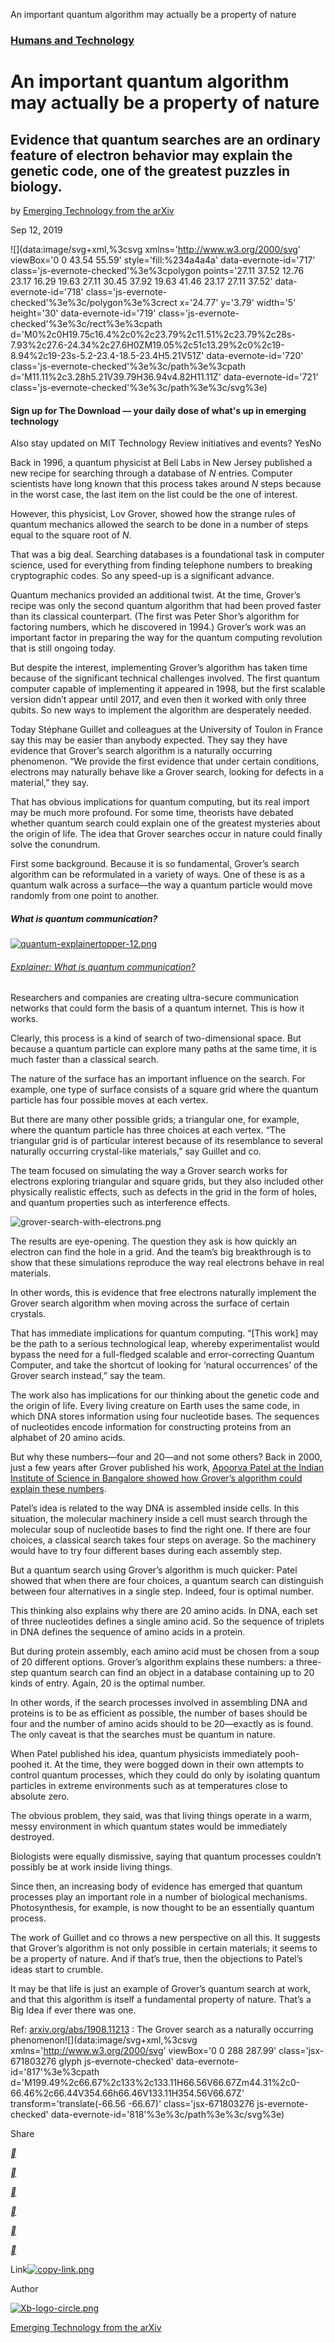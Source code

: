 An important quantum algorithm may actually be a property of nature

### [Humans and Technology](https://www.technologyreview.com/humans-and-technology/)

# An important quantum algorithm may actually be a property of nature

## Evidence that quantum searches are an ordinary feature of electron behavior may explain the genetic code, one of the greatest puzzles in biology.

by [Emerging Technology from the arXiv](https://www.technologyreview.com/profile/emerging-technology-from-the-arxiv/)

Sep 12, 2019

![](data:image/svg+xml,%3csvg xmlns='http://www.w3.org/2000/svg' viewBox='0 0 43.54 55.59' style='fill:%234a4a4a' data-evernote-id='717' class='js-evernote-checked'%3e%3cpolygon points='27.11 37.52 12.76 23.17 16.29 19.63 27.11 30.45 37.92 19.63 41.46 23.17 27.11 37.52' data-evernote-id='718' class='js-evernote-checked'%3e%3c/polygon%3e%3crect x='24.77' y='3.79' width='5' height='30' data-evernote-id='719' class='js-evernote-checked'%3e%3c/rect%3e%3cpath d='M0%2c0H19.75c16.4%2c0%2c23.79%2c11.51%2c23.79%2c28s-7.93%2c27.6-24.34%2c27.6H0ZM19.05%2c51c13.29%2c0%2c19-8.94%2c19-23s-5.2-23.4-18.5-23.4H5.21V51Z' data-evernote-id='720' class='js-evernote-checked'%3e%3c/path%3e%3cpath d='M11.11%2c3.28h5.21V39.79H36.94v4.82H11.11Z' data-evernote-id='721' class='js-evernote-checked'%3e%3c/path%3e%3c/svg%3e)

#### Sign up for **The Download** — your daily dose of what's up in emerging technology

Also stay updated on MIT Technology Review initiatives and events?
YesNo

Back in 1996, a quantum physicist at Bell Labs in New Jersey published a new recipe for searching through a database of *N* entries. Computer scientists have long known that this process takes around *N* steps because in the worst case, the last item on the list could be the one of interest.

However, this physicist, Lov Grover, showed how the strange rules of quantum mechanics allowed the search to be done in a number of steps equal to the square root of *N*.

That was a big deal. Searching databases is a foundational task in computer science, used for everything from finding telephone numbers to breaking cryptographic codes. So any speed-up is a significant advance.

Quantum mechanics provided an additional twist. At the time, Grover’s recipe was only the second quantum algorithm that had been proved faster than its classical counterpart. (The first was Peter Shor’s algorithm for factoring numbers, which he discovered in 1994.) Grover’s work was an important factor in preparing the way for the quantum computing revolution that is still ongoing today.

But despite the interest, implementing Grover’s algorithm has taken time because of the significant technical challenges involved. The first quantum computer capable of implementing it appeared in 1998, but the first scalable version didn’t appear until 2017, and even then it worked with only three qubits. So new ways to implement the algorithm are desperately needed.

Today Stéphane Guillet and colleagues at the University of Toulon in France say this may be easier than anybody expected. They say they have evidence that Grover’s search algorithm is a naturally occurring phenomenon. “We provide the first evidence that under certain conditions, electrons may naturally behave like a Grover search, looking for defects in a material,” they say.

That has obvious implications for quantum computing, but its real import may be much more profound. For some time, theorists have debated whether quantum search could explain one of the greatest mysteries about the origin of life. The idea that Grover searches occur in nature could finally solve the conundrum.

First some background. Because it is so fundamental, Grover’s search algorithm can be reformulated in a variety of ways. One of these is as a quantum walk across a surface—the way a quantum particle would move randomly from one point to another.

##### What is quantum communication?

[ ![quantum-explainertopper-12.png](../_resources/adf91fdff3c32e078319d64a5440f709.png)](https://www.technologyreview.com/s/612964/what-is-quantum-communications/)

###### [Explainer: What is quantum communication?](https://www.technologyreview.com/s/612964/what-is-quantum-communications/)

Researchers and companies are creating ultra-secure communication networks that could form the basis of a quantum internet. This is how it works.

Clearly, this process is a kind of search of two-dimensional space. But because a quantum particle can explore many paths at the same time, it is much faster than a classical search.

The nature of the surface has an important influence on the search. For example, one type of surface consists of a square grid where the quantum particle has four possible moves at each vertex.

But there are many other possible grids; a triangular one, for example, where the quantum particle has three choices at each vertex. “The triangular grid is of particular interest because of its resemblance to several naturally occurring crystal-like materials,” say Guillet and co.

The team focused on simulating the way a Grover search works for electrons exploring triangular and square grids, but they also included other physically realistic effects, such as defects in the grid in the form of holes, and quantum properties such as interference effects.

![grover-search-with-electrons.png](../_resources/ea36092f2cdcb97d7b03c90490033f5f.png)

The results are eye-opening. The question they ask is how quickly an electron can find the hole in a grid. And the team’s big breakthrough is to show that these simulations reproduce the way real electrons behave in real materials.

In other words, this is evidence that free electrons naturally implement the Grover search algorithm when moving across the surface of certain crystals.

That has immediate implications for quantum computing. “[This work] may be the path to a serious technological leap, whereby experimentalist would bypass the need for a full-fledged scalable and error-correcting Quantum Computer, and take the shortcut of looking for ‘natural occurrences’ of the Grover search instead,” say the team.

The work also has implications for our thinking about the genetic code and the origin of life. Every living creature on Earth uses the same code, in which DNA stores information using four nucleotide bases. The sequences of nucleotides encode information for constructing proteins from an alphabet of 20 amino acids.

But why these numbers—four and 20—and not some others? Back in 2000, just a few years after Grover published his work, [Apoorva Patel at the Indian Institute of Science in Bangalore showed how Grover’s algorithm could explain these numbers](https://arxiv.org/abs/quant-ph/0002037).

Patel’s idea is related to the way DNA is assembled inside cells. In this situation, the molecular machinery inside a cell must search through the molecular soup of nucleotide bases to find the right one. If there are four choices, a classical search takes four steps on average. So the machinery would have to try four different bases during each assembly step.

But a quantum search using Grover’s algorithm is much quicker: Patel showed that when there are four choices, a quantum search can distinguish between four alternatives in a single step. Indeed, four is optimal number.

This thinking also explains why there are 20 amino acids. In DNA, each set of three nucleotides defines a single amino acid. So the sequence of triplets in DNA defines the sequence of amino acids in a protein.

But during protein assembly, each amino acid must be chosen from a soup of 20 different options. Grover’s algorithm explains these numbers: a three-step quantum search can find an object in a database containing up to 20 kinds of entry. Again, 20 is the optimal number.

In other words, if the search processes involved in assembling DNA and proteins is to be as efficient as possible, the number of bases should be four and the number of amino acids should to be 20—exactly as is found. The only caveat is that the searches must be quantum in nature.

When Patel published his idea, quantum physicists immediately pooh-poohed it. At the time, they were bogged down in their own attempts to control quantum processes, which they could do only by isolating quantum particles in extreme environments such as at temperatures close to absolute zero.

The obvious problem, they said, was that living things operate in a warm, messy environment in which quantum states would be immediately destroyed.

Biologists were equally dismissive, saying that quantum processes couldn’t possibly be at work inside living things.

Since then, an increasing body of evidence has emerged that quantum processes play an important role in a number of biological mechanisms. Photosynthesis, for example, is now thought to be an essentially quantum process.

The work of Guillet and co throws a new perspective on all this. It suggests that Grover’s algorithm is not only possible in certain materials; it seems to be a property of nature. And if that’s true, then the objections to Patel’s ideas start to crumble.

It may be that life is just an example of Grover’s quantum search at work, and that this algorithm is itself a fundamental property of nature. That’s a Big Idea if ever there was one.

Ref: [arxiv.org/abs/1908.11213](https://arxiv.org/abs/1908.11213) : The Grover search as a naturally occurring phenomenon![](data:image/svg+xml,%3csvg xmlns='http://www.w3.org/2000/svg' viewBox='0 0 288 287.99' class='jsx-671803276 glyph js-evernote-checked' data-evernote-id='817'%3e%3cpath d='M199.49%2c66.67%2c133%2c133.11H66.56V66.67Zm44.31%2c0-66.46%2c66.44V354.66h66.46V133.11H354.56V66.67Z' transform='translate(-66.56 -66.67)' class='jsx-671803276 js-evernote-checked' data-evernote-id='818'%3e%3c/path%3e%3c/svg%3e)

Share

[**](https://www.facebook.com/dialog/share?app_id=140586622674265&display=popup&title=An%20important%20quantum%20algorithm%20may%20actually%20be%20a%20property%20of%20nature&description=Evidence%20that%20quantum%20searches%20are%20an%20ordinary%20feature%20of%20electron%20behavior%20may%20explain%20the%20genetic%20code%2C%20one%20of%20the%20greatest%20puzzles%20in%20biology.&href=https%3A%2F%2Fwww.technologyreview.com%2Fs%2F614259%2Fan-important-quantum-algorithm-may-actually-be-a-property-of-nature%2F%3Futm_campaign%3Dsite_visitor.unpaid.engagement%26utm_source%3Dfacebook%26utm_medium%3Dsocial_share%26utm_content%3D2019-09-13)

[**](https://twitter.com/intent/tweet?text=An%20important%20quantum%20algorithm%20may%20actually%20be%20a%20property%20of%20nature%20-%20via%20%40techreview&url=https%3A%2F%2Fwww.technologyreview.com%2Fs%2F614259%2Fan-important-quantum-algorithm-may-actually-be-a-property-of-nature%2F%3Futm_campaign%3Dsite_visitor.unpaid.engagement%26utm_source%3Dtwitter%26utm_medium%3Dsocial_share%26utm_content%3D2019-09-13)

[**](https://reddit.com/submit?text=An%20important%20quantum%20algorithm%20may%20actually%20be%20a%20property%20of%20nature&url=https%3A%2F%2Fwww.technologyreview.com%2Fs%2F614259%2Fan-important-quantum-algorithm-may-actually-be-a-property-of-nature%2F%3Futm_campaign%3Dsite_visitor.unpaid.engagement%26utm_source%3Dreddit%26utm_medium%3Dsocial_share%26utm_content%3D2019-09-13)

[**](https://linkedin.com/shareArticle?text=An%20important%20quantum%20algorithm%20may%20actually%20be%20a%20property%20of%20nature&url=https%3A%2F%2Fwww.technologyreview.com%2Fs%2F614259%2Fan-important-quantum-algorithm-may-actually-be-a-property-of-nature%2F%3Futm_campaign%3Dsite_visitor.unpaid.engagement%26utm_source%3Dlinkedin%26utm_medium%3Dsocial_share%26utm_content%3D2019-09-13&summary=Evidence%20that%20quantum%20searches%20are%20an%20ordinary%20feature%20of%20electron%20behavior%20may%20explain%20the%20genetic%20code%2C%20one%20of%20the%20greatest%20puzzles%20in%20biology.)

[**](https://api.whatsapp.com/send?text=An%20important%20quantum%20algorithm%20may%20actually%20be%20a%20property%20of%20nature%20https%3A%2F%2Fwww.technologyreview.com%2Fs%2F614259%2Fan-important-quantum-algorithm-may-actually-be-a-property-of-nature%2F%3Futm_campaign%3Dsite_visitor.unpaid.engagement%26utm_source%3Dwhatsapp%26utm_medium%3Dsocial_share%26utm_content%3D2019-09-13)

[**](https://www.technologyreview.com/s/614259/an-important-quantum-algorithm-may-actually-be-a-property-of-nature/mailto:?subject=An%20important%20quantum%20algorithm%20may%20actually%20be%20a%20property%20of%20nature&body=From%20MIT%20Technology%20Review%3A%0A%0AAn%20important%20quantum%20algorithm%20may%20actually%20be%20a%20property%20of%20nature%0AEvidence%20that%20quantum%20searches%20are%20an%20ordinary%20feature%20of%20electron%20behavior%20may%20explain%20the%20genetic%20code%2C%20one%20of%20the%20greatest%20puzzles%20in%20biology.%0A%0Ahttps%3A%2F%2Fwww.technologyreview.com%2Fs%2F614259%2Fan-important-quantum-algorithm-may-actually-be-a-property-of-nature%2F%3Futm_campaign%3Dsite_visitor.unpaid.engagement%26utm_source%3Demail%26utm_medium%3Dsocial_share%26utm_content%3D2019-09-13)

Link[![copy-link.png](../_resources/aa09fa273d6f8589bc39c261d1fd6e35.png)](https://www.technologyreview.com/s/614259/an-important-quantum-algorithm-may-actually-be-a-property-of-nature/)

Author

[  ![Xb-logo-circle.png](../_resources/8b424865cc279e8159a1d00be02bd118.png)](https://www.technologyreview.com/profile/emerging-technology-from-the-arxiv/)

[Emerging Technology from the arXiv](https://www.technologyreview.com/profile/emerging-technology-from-the-arxiv/)